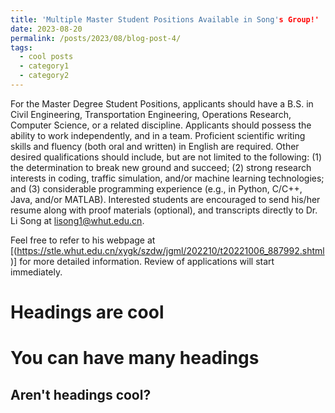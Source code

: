 ```yaml
---
title: 'Multiple Master Student Positions Available in Song's Group!'
date: 2023-08-20
permalink: /posts/2023/08/blog-post-4/
tags:
  - cool posts
  - category1
  - category2
---
```


For the Master Degree Student Positions, applicants should have a B.S. in Civil Engineering, Transportation Engineering, Operations Research, Computer Science, or a related discipline. Applicants should possess the ability to work independently, and in a team. Proficient scientific writing skills and fluency (both oral and written) in English are required. Other desired qualifications should include, but are not limited to the following: (1) the determination to break new ground and succeed; (2) strong research interests in coding, traffic simulation, and/or machine learning technologies; and (3) considerable programming experience (e.g., in Python, C/C++, Java, and/or MATLAB). Interested students are encouraged to send his/her resume along with proof materials (optional), and transcripts directly to Dr. Li Song at lisong1@whut.edu.cn. 

Feel free to refer to his webpage at [(https://stle.whut.edu.cn/xygk/szdw/jgml/202210/t20221006_887992.shtml)] for more detailed information. Review of applications will start immediately.

Headings are cool
======

You can have many headings
======

Aren't headings cool?
------
